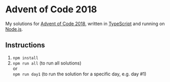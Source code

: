 # Advent of Code 2018

My solutions for [Advent of Code 2018](https://adventofcode.com/2018/),
written in [TypeScript](http://www.typescriptlang.org/) and running on [Node.js](https://nodejs.org/).

## Instructions

1. `npm install`
2. `npm run all` (to run all solutions)  
   or  
   `npm run day1` (to run the solution for a specific day, e.g. day #1)
